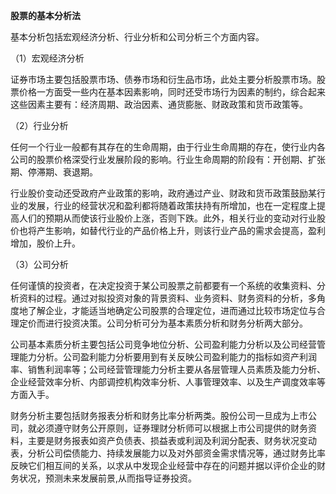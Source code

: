 **股票的基本分析法**

基本分析包括宏观经济分析、行业分析和公司分析三个方面内容。

（1）宏观经济分析

证券市场主要包括股票市场、债券市场和衍生品市场，此处主要分析股票市场。股票价格一方面受一些内在基本因素影响，同时还受市场行为因素的制约，综合起来这些因素主要有：经济周期、政治因素、通货膨胀、财政政策和货币政策等。

（2）行业分析

任何一个行业一般都有其存在的生命周期，由于行业生命周期的存在，使行业内各公司的股票价格深受行业发展阶段的影响。行业生命周期的阶段有：开创期、扩张期、停滞期、衰退期。

行业股价变动还受政府产业政策的影响，政府通过产业、财政和货币政策鼓励某行业的发展，行业的经营状况和盈利都将随着政策扶持有所增加，也在一定程度上提高人们的预期从而使该行业股价上涨，否则下跌。此外，相关行业的变动对行业股价也将产生影响，如替代行业的产品价格上升，则该行业产品的需求会提高，盈利增加，股价上升。

（3）公司分析

任何谨慎的投资者，在决定投资于某公司股票之前都要有一个系统的收集资料、分析资料的过程。通过对拟投资对象的背景资料、业务资料、财务资料的分析，多角度地了解企业，才能适当地确定公司股票的合理定位，进而通过比较市场定位与合理定价而进行投资决策。公司分析可分为基本素质分析和财务分析两大部分。

公司基本素质分析主要包括公司竞争地位分析、公司盈利能力分析以及公司经营管理能力分析。公司盈利能力分析要用到有关反映公司盈利能力的指标如资产利润率、销售利润率等；公司经营管理能力分析主要从各层管理人员素质及能力分析、企业经营效率分析、内部调控机构效率分析、人事管理效率、以及生产调度效率等方面入手。

财务分析主要包括财务报表分析和财务比率分析两类。股份公司一旦成为上市公司，就必须遵守财务公开原则，证券理财分析师可以根据上市公司提供的财务资料，主要是财务报表如资产负债表、损益表或利润及利润分配表、财务状况变动表，分析公司偿债能力、持续发展能力以及对外部资金需求情况等，通过财务比率反映它们相互间的关系，以求从中发现企业经营中存在的问题并据以评价企业的财务状况，预测未来发展前景,从而指导证券投资。